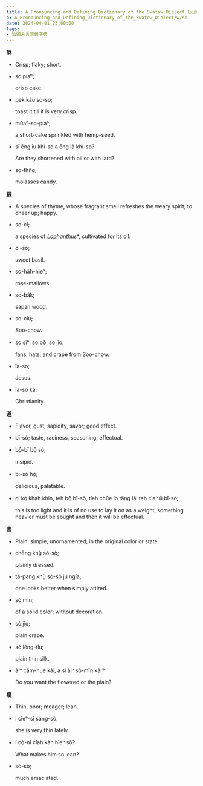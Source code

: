 ```yaml
---
title: A Pronouncing and Defining Dictionary of the Swatow Dialect (汕頭方言音義字典) / so
p: A_Pronouncing_and_Defining_Dictionary_of_the_Swatow_Dialect/w/so
date: 2024-04-01 23:00:00
tags: 
- 汕頭方言音義字典
---
```



**酥**
- Crisp; flaky; short.

- so píaⁿ;

  crisp cake.

- pek kàu so-so;

  toast it till it is very crisp.

- mûaⁿ-so-píaⁿ;

  a short-cake sprinkled with hemp-seed.

- sĭ ēng îu khí-so a ēng lâ khí-so?

  Are they shortened with oil or with lard?

- so-thn̂g;

  molasses candy.

**蘇**
- A species of thyme, whose fragrant smell refreshes the weary spirit; to cheer up; happy.

- so-cí;

  a species of *[Lophanthus](https://en.wikipedia.org/wiki/Lophanthus)*[*](https://species.wikimedia.org/wiki/Lophanthus), cultivated for its oil.

- cí-so;

  sweet basil.

- so-hâh-hieⁿ;

  rose-mallows.

- so-bâk;

  sapan wood.

- so-ciu;

  Soo-chow.

- so sìⁿ, so bō̤, so jìo;

  fans, hats, and crape from Soo-chow.

- īa-so;

  Jesus.

- īa-so kà;

  Christianity.

**道**
- Flavor, gust, sapidity, savor; good effect.

- bī-sò; taste, raciness, seasoning; effectual.

- bô̤-bī bô̤ sò;

  insipid.

- bī-sò hó̤;

  delicious, palatable.

- cí kò̤ khah khin, teh bô̤ bī-sò, tîeh chūe ío tăng lâi teh cìaⁿ ŭ bī-sò;

  this is too light and it is of no use to lay it on as a weight, something heavier must be sought and then it will be effectual.

**素**
- Plain, simple, unornamented; in the original color or state.

- chēng khṳ̀ sò-sò;

  plainly dressed.

- tá-pàng khṳ̀ sò-sò jú ngía;

  one looks better when simply attired.

- sò mīn;

  of a solid color; without decoration.

- sò jìo;

  plain crape.

- sò lêng-tîu;

  plain thin silk.

- àiⁿ căm-hue kâi, a sĭ àiⁿ sò-mīn kâi?

  Do you want the flowered or the plain?

**瘦**
- Thin, poor; meager; lean.

- i cìeⁿ-sî sáng-sò;

  she is very thin lately.

- i cò̤-nî cîah kàn hìeⁿ sò?

  What makes him so lean?

- sò-sò;

  much emaciated.